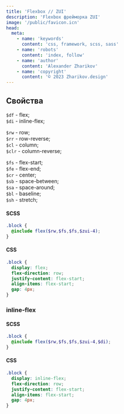 ```yaml
---
title: 'Flexbox // ZUI'
description: 'Flexbox фрейморка ZUI'
image: '/public/favicon.icn'
head:
  meta:
    - name: 'keywords'
      content: 'css, framework, scss, sass'
    - name: 'robots'
      content: 'index, follow'
    - name: 'author'
      content: 'Alexander Zharikov'
    - name: 'copyright'
      content: '© 2023 Zharikov.design'
---
```


## Свойства
`$df` - flex;  
`$di` - inline-flex;  

`$rw` - row;  
`$rr` - row-reverse;  
`$cl` - column;  
`$clr` - column-reverse;  

`$fs` - flex-start;  
`$fe` - flex-end;  
`$cr` - center;  
`$sb` - space-between;  
`$sa` - space-around;  
`$bl` - baseline;  
`$sh` - stretch;  

#### SCSS
```scss
.block {
  @include flex($rw,$fs,$fs,$zui-4);
}
```
#### CSS
```css
.block {
  display: flex;
  flex-direction: row;
  justify-content: flex-start;
  align-items: flex-start;
  gap: 4px;
}
```
### inline-flex
#### SCSS
```scss
.block {
  @include flex($rw,$fs,$fs,$zui-4,$di);
}
```
#### CSS
```css
.block {
  display: inline-flex;
  flex-direction: row;
  justify-content: flex-start;
  align-items: flex-start;
  gap: 4px;
}
```